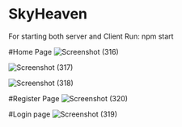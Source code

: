 <h1>SkyHeaven</h1>
For starting both server and Client
Run: npm start

#Home Page
![Screenshot (316)](https://github.com/jak-Shaon/SkyHeaven-A-React-Web-Application/assets/106922308/4eaa993d-f214-4a46-a352-ca0b178e5cc1)

![Screenshot (317)](https://github.com/jak-Shaon/SkyHeaven-A-React-Web-Application/assets/106922308/bcf1274b-84a5-4693-a8d4-bde041e65cc2)

![Screenshot (318)](https://github.com/jak-Shaon/SkyHeaven-A-React-Web-Application/assets/106922308/1c5ccfda-62e3-4295-8d92-8e2e7afed654)

#Register Page
![Screenshot (320)](https://github.com/jak-Shaon/SkyHeaven-A-React-Web-Application/assets/106922308/e0bcf510-3808-464a-a7ce-b5d37b8d29bb)

#Login page
![Screenshot (319)](https://github.com/jak-Shaon/SkyHeaven-A-React-Web-Application/assets/106922308/a5747807-5e5a-474e-9985-0ad043b55f5a)
